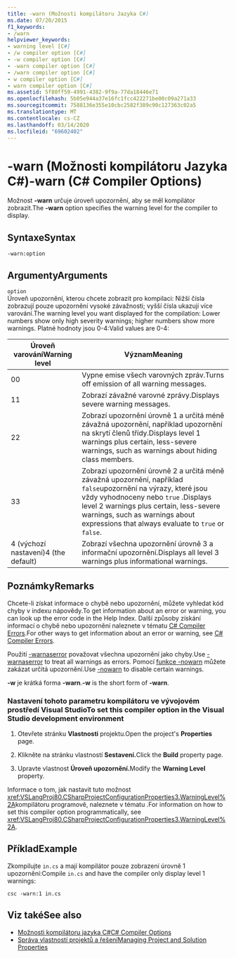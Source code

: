 ```yaml
---
title: -warn (Možnosti kompilátoru Jazyka C#)
ms.date: 07/20/2015
f1_keywords:
- /warn
helpviewer_keywords:
- warning level [C#]
- /w compiler option [C#]
- -w compiler option [C#]
- -warn compiler option [C#]
- /warn compiler option [C#]
- w compiler option [C#]
- warn compiler option [C#]
ms.assetid: 5f80ff59-4991-4382-9f9a-77da18446e71
ms.openlocfilehash: 5b05e944a37e16fc1fcc422271be00c09a271a33
ms.sourcegitcommit: 7588136e355e10cbc2582f389c90c127363c02a5
ms.translationtype: MT
ms.contentlocale: cs-CZ
ms.lasthandoff: 03/14/2020
ms.locfileid: "69602402"
---
```

# <a name="-warn-c-compiler-options"></a><span data-ttu-id="d800c-102">-warn (Možnosti kompilátoru Jazyka C#)</span><span class="sxs-lookup"><span data-stu-id="d800c-102">-warn (C# Compiler Options)</span></span>
<span data-ttu-id="d800c-103">Možnost **-warn** určuje úroveň upozornění, aby se měl kompilátor zobrazit.</span><span class="sxs-lookup"><span data-stu-id="d800c-103">The **-warn** option specifies the warning level for the compiler to display.</span></span>  
  
## <a name="syntax"></a><span data-ttu-id="d800c-104">Syntaxe</span><span class="sxs-lookup"><span data-stu-id="d800c-104">Syntax</span></span>  
  
```console  
-warn:option  
```  
  
## <a name="arguments"></a><span data-ttu-id="d800c-105">Argumenty</span><span class="sxs-lookup"><span data-stu-id="d800c-105">Arguments</span></span>  
 `option`  
 <span data-ttu-id="d800c-106">Úroveň upozornění, kterou chcete zobrazit pro kompilaci: Nižší čísla zobrazují pouze upozornění vysoké závažnosti; vyšší čísla ukazují více varování.</span><span class="sxs-lookup"><span data-stu-id="d800c-106">The warning level you want displayed for the compilation: Lower numbers show only high severity warnings; higher numbers show more warnings.</span></span> <span data-ttu-id="d800c-107">Platné hodnoty jsou 0-4:</span><span class="sxs-lookup"><span data-stu-id="d800c-107">Valid values are 0-4:</span></span>  
  
|<span data-ttu-id="d800c-108">Úroveň varování</span><span class="sxs-lookup"><span data-stu-id="d800c-108">Warning level</span></span>|<span data-ttu-id="d800c-109">Význam</span><span class="sxs-lookup"><span data-stu-id="d800c-109">Meaning</span></span>|  
|-------------------|-------------|  
|<span data-ttu-id="d800c-110">0</span><span class="sxs-lookup"><span data-stu-id="d800c-110">0</span></span>|<span data-ttu-id="d800c-111">Vypne emise všech varovných zpráv.</span><span class="sxs-lookup"><span data-stu-id="d800c-111">Turns off emission of all warning messages.</span></span>|  
|<span data-ttu-id="d800c-112">1</span><span class="sxs-lookup"><span data-stu-id="d800c-112">1</span></span>|<span data-ttu-id="d800c-113">Zobrazí závažné varovné zprávy.</span><span class="sxs-lookup"><span data-stu-id="d800c-113">Displays severe warning messages.</span></span>|  
|<span data-ttu-id="d800c-114">2</span><span class="sxs-lookup"><span data-stu-id="d800c-114">2</span></span>|<span data-ttu-id="d800c-115">Zobrazí upozornění úrovně 1 a určitá méně závažná upozornění, například upozornění na skrytí členů třídy.</span><span class="sxs-lookup"><span data-stu-id="d800c-115">Displays level 1 warnings plus certain, less-severe warnings, such as warnings about hiding class members.</span></span>|  
|<span data-ttu-id="d800c-116">3</span><span class="sxs-lookup"><span data-stu-id="d800c-116">3</span></span>|<span data-ttu-id="d800c-117">Zobrazí upozornění úrovně 2 a určitá méně závažná upozornění, například `false`upozornění na výrazy, které jsou vždy vyhodnoceny nebo `true` .</span><span class="sxs-lookup"><span data-stu-id="d800c-117">Displays level 2 warnings plus certain, less-severe warnings, such as warnings about expressions that always evaluate to `true` or `false`.</span></span>|  
|<span data-ttu-id="d800c-118">4 (výchozí nastavení)</span><span class="sxs-lookup"><span data-stu-id="d800c-118">4 (the default)</span></span>|<span data-ttu-id="d800c-119">Zobrazí všechna upozornění úrovně 3 a informační upozornění.</span><span class="sxs-lookup"><span data-stu-id="d800c-119">Displays all level 3 warnings plus informational warnings.</span></span>|  
  
## <a name="remarks"></a><span data-ttu-id="d800c-120">Poznámky</span><span class="sxs-lookup"><span data-stu-id="d800c-120">Remarks</span></span>  
 <span data-ttu-id="d800c-121">Chcete-li získat informace o chybě nebo upozornění, můžete vyhledat kód chyby v indexu nápovědy.</span><span class="sxs-lookup"><span data-stu-id="d800c-121">To get information about an error or warning, you can look up the error code in the Help Index.</span></span> <span data-ttu-id="d800c-122">Další způsoby získání informací o chybě nebo upozornění naleznete v tématu [C# Compiler Errors](../compiler-messages/index.md).</span><span class="sxs-lookup"><span data-stu-id="d800c-122">For other ways to get information about an error or warning, see [C# Compiler Errors](../compiler-messages/index.md).</span></span>  
  
 <span data-ttu-id="d800c-123">Použití [-warnaserror](./warnaserror-compiler-option.md) považovat všechna upozornění jako chyby.</span><span class="sxs-lookup"><span data-stu-id="d800c-123">Use [-warnaserror](./warnaserror-compiler-option.md) to treat all warnings as errors.</span></span> <span data-ttu-id="d800c-124">Pomocí [funkce -nowarn](./nowarn-compiler-option.md) můžete zakázat určitá upozornění.</span><span class="sxs-lookup"><span data-stu-id="d800c-124">Use [-nowarn](./nowarn-compiler-option.md) to disable certain warnings.</span></span>  
  
 <span data-ttu-id="d800c-125">**-w** je krátká forma **-warn**.</span><span class="sxs-lookup"><span data-stu-id="d800c-125">**-w** is the short form of **-warn**.</span></span>  
  
### <a name="to-set-this-compiler-option-in-the-visual-studio-development-environment"></a><span data-ttu-id="d800c-126">Nastavení tohoto parametru kompilátoru ve vývojovém prostředí Visual Studio</span><span class="sxs-lookup"><span data-stu-id="d800c-126">To set this compiler option in the Visual Studio development environment</span></span>  
  
1. <span data-ttu-id="d800c-127">Otevřete stránku **Vlastnosti** projektu.</span><span class="sxs-lookup"><span data-stu-id="d800c-127">Open the project's **Properties** page.</span></span>  
  
2. <span data-ttu-id="d800c-128">Klikněte na stránku vlastností **Sestavení.**</span><span class="sxs-lookup"><span data-stu-id="d800c-128">Click the **Build** property page.</span></span>  
  
3. <span data-ttu-id="d800c-129">Upravte vlastnost **Úroveň upozornění.**</span><span class="sxs-lookup"><span data-stu-id="d800c-129">Modify the **Warning Level** property.</span></span>  
  
 <span data-ttu-id="d800c-130">Informace o tom, jak nastavit tuto možnost <xref:VSLangProj80.CSharpProjectConfigurationProperties3.WarningLevel%2A>kompilátoru programově, naleznete v tématu .</span><span class="sxs-lookup"><span data-stu-id="d800c-130">For information on how to set this compiler option programmatically, see <xref:VSLangProj80.CSharpProjectConfigurationProperties3.WarningLevel%2A>.</span></span>  
  
## <a name="example"></a><span data-ttu-id="d800c-131">Příklad</span><span class="sxs-lookup"><span data-stu-id="d800c-131">Example</span></span>  
 <span data-ttu-id="d800c-132">Zkompilujte `in.cs` a mají kompilátor pouze zobrazení úrovně 1 upozornění:</span><span class="sxs-lookup"><span data-stu-id="d800c-132">Compile `in.cs` and have the compiler only display level 1 warnings:</span></span>  
  
```console  
csc -warn:1 in.cs  
```  
  
## <a name="see-also"></a><span data-ttu-id="d800c-133">Viz také</span><span class="sxs-lookup"><span data-stu-id="d800c-133">See also</span></span>

- [<span data-ttu-id="d800c-134">Možnosti kompilátoru jazyka C#</span><span class="sxs-lookup"><span data-stu-id="d800c-134">C# Compiler Options</span></span>](./index.md)
- [<span data-ttu-id="d800c-135">Správa vlastností projektů a řešení</span><span class="sxs-lookup"><span data-stu-id="d800c-135">Managing Project and Solution Properties</span></span>](/visualstudio/ide/managing-project-and-solution-properties)
